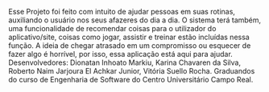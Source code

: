 Esse Projeto foi feito com intuito de ajudar pessoas em suas rotinas, auxiliando o usuário nos seus afazeres do dia a dia. O sistema terá também, uma funcionalidade de recomendar coisas para o utilizador do aplicativo/site, coisas como jogar, assistir e treinar estão incluídas nessa função.
A ideia de chegar atrasado em um compromisso ou esquecer de fazer algo é horrível, por isso, essa aplicação está aqui para ajudar.
Desenvolvedores: Dionatan Inhoato Markiu, Karina Chavaren da Silva, Roberto Naim Jarjoura El Achkar Junior, Vitória Suello Rocha. Graduandos do curso de Engenharia de Software do Centro Universitário Campo Real.